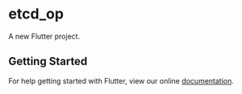 # etcd_op

A new Flutter project.

## Getting Started

For help getting started with Flutter, view our online
[documentation](https://flutter.io/).
